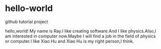 # hello-world
github tutorial project

hello,world!
My name is Ray.I like creating software.And I like physics.Also,I am interested in computer now.Maybe I will find a job in the field of physics or computer.I like Xiao Hu and Xiao Hu is my right person,I think. 
